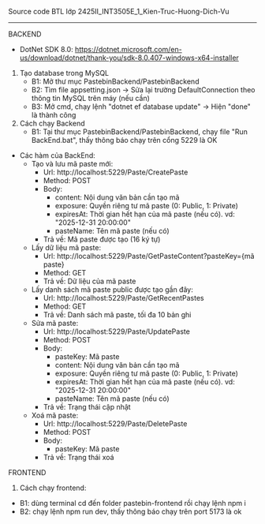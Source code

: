 Source code BTL lớp 2425II_INT3505E_1_Kien-Truc-Huong-Dich-Vu

----------------------------------------------------------------------------------
BACKEND

- DotNet SDK 8.0: https://dotnet.microsoft.com/en-us/download/dotnet/thank-you/sdk-8.0.407-windows-x64-installer

1. Tạo database trong MySQL
   - B1: Mở thư mục PastebinBackend/PastebinBackend
   - B2: Tìm file appsetting.json -> Sửa lại trường DefaultConnection theo thông tin MySQL trên máy (nếu cần)
   - B3: Mở cmd, chạy lệnh "dotnet ef database update" -> Hiện "done" là thành công
2. Cách chạy Backend
   - B1: Tại thư mục PastebinBackend/PastebinBackend, chạy file "Run BackEnd.bat", thấy thông báo chạy trên cổng 5229 là OK

- Các hàm của BackEnd:
   - Tạo và lưu mã paste mới:
      - Url: http://localhost:5229/Paste/CreatePaste
      - Method: POST
      - Body:
         - content: Nội dung văn bản cần tạo mã
         - exposure: Quyền riêng tư mã paste (0: Public, 1: Private)
         - expiresAt: Thời gian hết hạn của mã paste (nếu có). vd: "2025-12-31 20:00:00"
         - pasteName: Tên mã paste (nếu có)
      - Trả về: Mã paste được tạo (16 ký tự)
   - Lấy dữ liệu mã paste:
      - Url: http://localhost:5229/Paste/GetPasteContent?pasteKey={mã paste}
      - Method: GET
      - Trả về: Dữ liệu của mã paste
   - Lấy danh sách mã paste public được tạo gần đây:
      - Url: http://localhost:5229/Paste/GetRecentPastes
      - Method: GET
      - Trả về: Danh sách mã paste, tối đa 10 bản ghi
   - Sửa mã paste:
      - Url: http://localhost:5229/Paste/UpdatePaste
      - Method: POST
      - Body:
         - pasteKey: Mã paste
         - content: Nội dung văn bản cần tạo mã
         - exposure: Quyền riêng tư mã paste (0: Public, 1: Private)
         - expiresAt: Thời gian hết hạn của mã paste (nếu có). vd: "2025-12-31 20:00:00"
         - pasteName: Tên mã paste (nếu có)
      - Trả về: Trạng thái cập nhật
   - Xoá mã paste:
      - Url: http://localhost:5229/Paste/DeletePaste
      - Method: POST
      - Body:
         - pasteKey: Mã paste
      - Trả về: Trạng thái xoá


FRONTEND
1. Cách chạy frontend:
 - B1: dùng terminal cd đến folder pastebin-frontend rồi chạy lệnh npm i
 - B2: chạy lệnh npm run dev, thấy thông báo chạy trên port 5173 là ok
